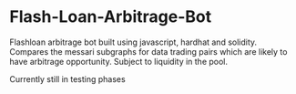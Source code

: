 # Flash-Loan-Arbitrage-Bot
Flashloan arbitrage bot built using javascript, hardhat and solidity. Compares the messari subgraphs for data trading pairs which are likely to have arbitrage opportunity. Subject to liquidity in the pool.

Currently still in testing phases

